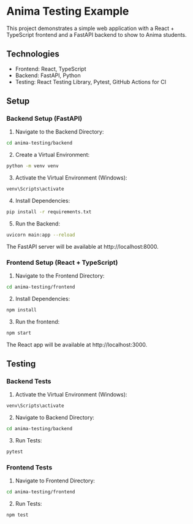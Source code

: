 # Anima Testing Example

This project demonstrates a simple web application with a React + TypeScript frontend and a FastAPI backend to show to Anima students.

## Technologies
- Frontend: React, TypeScript
- Backend: FastAPI, Python
- Testing: React Testing Library, Pytest, GitHub Actions for CI

## Setup
### Backend Setup (FastAPI)
1. Navigate to the Backend Directory:
```bash
cd anima-testing/backend
```

2. Create a Virtual Environment:
```bash
python -m venv venv
```

3. Activate the Virtual Environment (Windows):
```bash
venv\Scripts\activate
```

4. Install Dependencies:
```bash
pip install -r requirements.txt
```

5. Run the Backend:
```bash
uvicorn main:app --reload
```

The FastAPI server will be available at http://localhost:8000.

### Frontend Setup (React + TypeScript)
1. Navigate to the Frontend Directory:
```bash
cd anima-testing/frontend
```

2. Install Dependencies:
```bash
npm install
```

3. Run the frontend:
```bash
npm start
```

The React app will be available at http://localhost:3000.

## Testing
### Backend Tests
1. Activate the Virtual Environment (Windows):
```bash
venv\Scripts\activate
```

2. Navigate to Backend Directory:
```bash
cd anima-testing/backend
```

3. Run Tests:
```bash
pytest
```

### Frontend Tests
1. Navigate to Frontend Directory:
```bash
cd anima-testing/frontend
```

2. Run Tests:
```bash
npm test
```
